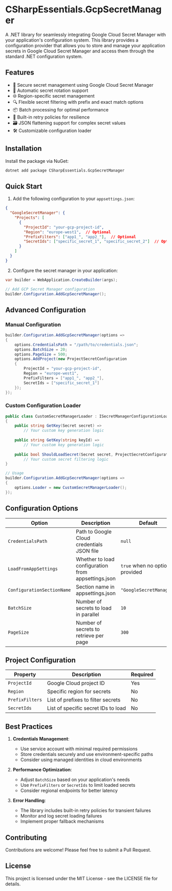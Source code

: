 # CSharpEssentials.GcpSecretManager

A .NET library for seamlessly integrating Google Cloud Secret Manager with your application's configuration system. This library provides a configuration provider that allows you to store and manage your application secrets in Google Cloud Secret Manager and access them through the standard .NET configuration system.

## Features

- 🔐 Secure secret management using Google Cloud Secret Manager
- 🔄 Automatic secret rotation support
- 🌐 Region-specific secret management
- 🔍 Flexible secret filtering with prefix and exact match options
- 📦 Batch processing for optimal performance
- 🔁 Built-in retry policies for resilience
- 🗃️ JSON flattening support for complex secret values
- 🛠️ Customizable configuration loader

## Installation

Install the package via NuGet:

```bash
dotnet add package CSharpEssentials.GcpSecretManager
```

## Quick Start

1. Add the following configuration to your `appsettings.json`:

```json
{
  "GoogleSecretManager": {
    "Projects": [
      {
        "ProjectId": "your-gcp-project-id",
        "Region": "europe-west1",  // Optional
        "PrefixFilters": ["app1_", "app2_"],  // Optional
        "SecretIds": ["specific_secret_1", "specific_secret_2"]  // Optional
      }
    ]
  }
}
```

2. Configure the secret manager in your application:

```csharp
var builder = WebApplication.CreateBuilder(args);

// Add GCP Secret Manager configuration
builder.Configuration.AddGcpSecretManager();
```

## Advanced Configuration

### Manual Configuration

```csharp
builder.Configuration.AddGcpSecretManager(options =>
{
    options.CredentialsPath = "/path/to/credentials.json";
    options.BatchSize = 20;
    options.PageSize = 500;
    options.AddProject(new ProjectSecretConfiguration
    {
        ProjectId = "your-gcp-project-id",
        Region = "europe-west1",
        PrefixFilters = ["app1_", "app2_"],
        SecretIds = ["specific_secret_1"]
    });
});
```

### Custom Configuration Loader

```csharp
public class CustomSecretManagerLoader : ISecretManagerConfigurationLoader
{
    public string GetKey(Secret secret) => 
        // Your custom key generation logic
    
    public string GetKey(string keyId) =>
        // Your custom key generation logic
    
    public bool ShouldLoadSecret(Secret secret, ProjectSecretConfiguration projectConfig) =>
        // Your custom secret filtering logic
}

// Usage
builder.Configuration.AddGcpSecretManager(options =>
{
    options.Loader = new CustomSecretManagerLoader();
});
```

## Configuration Options

| Option | Description | Default |
|--------|-------------|---------|
| `CredentialsPath` | Path to Google Cloud credentials JSON file | `null` |
| `LoadFromAppSettings` | Whether to load configuration from appsettings.json | `true` when no options provided |
| `ConfigurationSectionName` | Section name in appsettings.json | `"GoogleSecretManager"` |
| `BatchSize` | Number of secrets to load in parallel | `10` |
| `PageSize` | Number of secrets to retrieve per page | `300` |

## Project Configuration

| Property | Description | Required |
|----------|-------------|----------|
| `ProjectId` | Google Cloud project ID | Yes |
| `Region` | Specific region for secrets | No |
| `PrefixFilters` | List of prefixes to filter secrets | No |
| `SecretIds` | List of specific secret IDs to load | No |

## Best Practices

1. **Credentials Management**:
   - Use service account with minimal required permissions
   - Store credentials securely and use environment-specific paths
   - Consider using managed identities in cloud environments

2. **Performance Optimization**:
   - Adjust `BatchSize` based on your application's needs
   - Use `PrefixFilters` or `SecretIds` to limit loaded secrets
   - Consider regional endpoints for better latency

3. **Error Handling**:
   - The library includes built-in retry policies for transient failures
   - Monitor and log secret loading failures
   - Implement proper fallback mechanisms

## Contributing

Contributions are welcome! Please feel free to submit a Pull Request.

## License

This project is licensed under the MIT License - see the LICENSE file for details.
